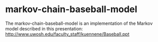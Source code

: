 # markov-chain-baseball-model

The markov-chain-baseball-model is an implementation of the Markov model described in this presentation: http://www.uwosh.edu/faculty_staff/kuennene/Baseball.ppt

